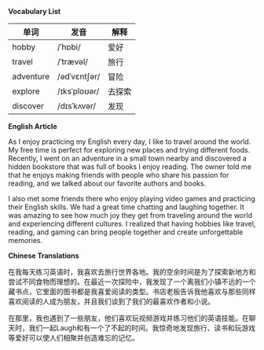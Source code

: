 **Vocabulary List**

| 单词 | 发音 | 解释 |
|------|------|------|
| hobby | /ˈhɒbi/ | 爱好 |
| travel | /ˈtrævəl/ | 旅行 |
| adventure | /ədˈvɛntʃər/ | 冒险 |
| explore | /ɪksˈploʊər/ | 去探索 |
| discover | /dɪsˈkʌvər/ | 发现 |

**English Article**

As I enjoy practicing my English every day, I like to travel around the world. My free time is perfect for exploring new places and trying different foods. Recently, I went on an adventure in a small town nearby and discovered a hidden bookstore that was full of books I enjoy reading. The owner told me that he enjoys making friends with people who share his passion for reading, and we talked about our favorite authors and books.

I also met some friends there who enjoy playing video games and practicing their English skills. We had a great time chatting and laughing together. It was amazing to see how much joy they get from traveling around the world and experiencing different cultures. I realized that having hobbies like travel, reading, and gaming can bring people together and create unforgettable memories.

**Chinese Translations**

在我每天练习英语时，我喜欢去旅行世界各地。我的空余时间是为了探索新地方和尝试不同食物而理想的。在最近一次探险中，我发现了一个离我们小镇不远的一个藏书点，它里面的图书都是我喜爱阅读的类型。书店老板告诉我他喜欢与那些同样喜欢阅读的人成为朋友，并且我们谈到了我们的最喜欢作者和小说。

在那里，我也遇到了一些朋友，他们喜欢玩视频游戏并练习他们的英语技能。在聊天时，我们一起Laugh和有一个了不起的时间。我惊奇地发现旅行、读书和玩游戏等爱好可以使人们相聚并创造难忘的记忆。